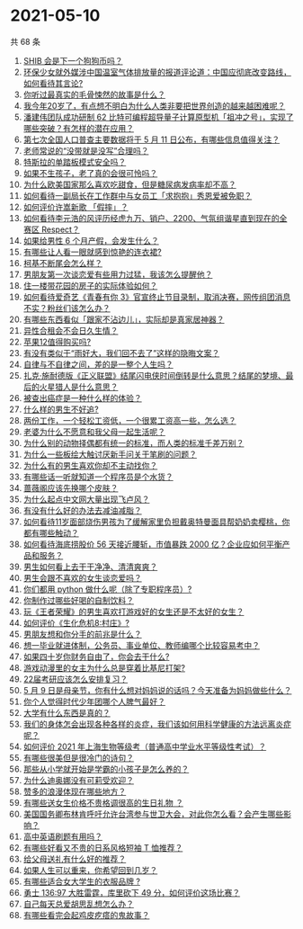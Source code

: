 # 2021-05-10

共 68 条

<!-- BEGIN -->
<!-- 最后更新时间 Mon May 10 2021 06:01:41 GMT+0800 (China Standard Time) -->

1. [SHIB 会是下一个狗狗币吗？](https://www.zhihu.com/question/455602405)
2. [环保少女就外媒涉中国温室气体排放量的报道评论道：中国应彻底改变路线，如何看待其言论?](https://www.zhihu.com/question/458454363)
3. [你听过最真实的毛骨悚然的故事是什么？](https://www.zhihu.com/question/458168131)
4. [我今年20岁了，有点想不明白为什么人类非要把世界创造的越来越困难呢？](https://www.zhihu.com/question/452475296)
5. [潘建伟团队成功研制 62
   比特可编程超导量子计算原型机「祖冲之号」，实现了哪些突破？有怎样的潜在应用？](https://www.zhihu.com/question/458402313)
6. [第七次全国人口普查主要数据将于 5 月 11
   日公布，有哪些信息值得关注？](https://www.zhihu.com/question/458484293)
7. [老师常说的“没带就是没写”合理吗？](https://www.zhihu.com/question/457033055)
8. [特斯拉的单踏板模式安全吗？](https://www.zhihu.com/question/457106227)
9. [如果不生孩子，老了真的会很可怜吗？](https://www.zhihu.com/question/444313202)
10. [为什么欧美国家那么喜欢吃甜食，但是糖尿病发病率却不高？](https://www.zhihu.com/question/418929439)
11. [如何看待一副局长在工作群中与女员工「求抱抱」秀恩爱被免职？](https://www.zhihu.com/question/458503250)
12. [如何评价许嵩新歌 「假摔」？](https://www.zhihu.com/question/458607627)
13. [如何看待李元浩的风评历经虎九万、销户、2200、气氛组谐星直到现在的全赛区
    Respect？](https://www.zhihu.com/question/458398300)
14. [如果给男性 6 个月产假，会发生什么？](https://www.zhihu.com/question/458379267)
15. [有哪些让人看一眼就感到惊艳的连衣裙?](https://www.zhihu.com/question/383661922)
16. [柯基不断尾会怎么样？](https://www.zhihu.com/question/366868572)
17. [男朋友第一次谈恋爱有些用力过猛，我该怎么提醒他？](https://www.zhihu.com/question/419802297)
18. [住一楼带花园的房子的实际体验如何？](https://www.zhihu.com/question/24249319)
19. [如何看待爱奇艺《青春有你
    3》官宣终止节目录制，取消决赛，网传组团消息不实？粉丝们该怎么办？](https://www.zhihu.com/question/458528380)
20. [有哪些东西看似「跟家不沾边儿」，实际却是真家居神器？](https://www.zhihu.com/question/454606011)
21. [异性合租会不会日久生情？](https://www.zhihu.com/question/295424569)
22. [苹果12值得购买吗?](https://www.zhihu.com/question/369674875)
23. [有没有类似于“雨好大，我们回不去了”这样的隐晦文案？](https://www.zhihu.com/question/445913131)
24. [自律与不自律之间，差的是一整个人生吗？](https://www.zhihu.com/question/441394802)
25. [扎克·施耐德版《正义联盟》结尾闪电侠时间倒转是什么意思？结尾的梦境、最后的火星猎人是什么意思？](https://www.zhihu.com/question/450098286)
26. [被查出癌症是一种什么样的体验？](https://www.zhihu.com/question/316703481)
27. [什么样的男生不好追?](https://www.zhihu.com/question/295115524)
28. [两份工作，一个轻松工资低，一个很累工资高一些，怎么选？](https://www.zhihu.com/question/63557154)
29. [老婆为什么不愿意和我父母一起生活呢？](https://www.zhihu.com/question/458049398)
30. [为什么别的动物择偶都有统一的标准，而人类的标准千差万别？](https://www.zhihu.com/question/457515166)
31. [为什么一些板绘大触讨厌新手问关于笔刷的问题？](https://www.zhihu.com/question/29415580)
32. [为什么有的男生喜欢你却不主动找你？](https://www.zhihu.com/question/328791863)
33. [有哪些话一听就知道一个程序员是个水货？](https://www.zhihu.com/question/439598096)
34. [蔷薇阁应该先换哪个皮肤？](https://www.zhihu.com/question/457705284)
35. [为什么起点中文网大量出现飞卢风？](https://www.zhihu.com/question/454447604)
36. [有没有什么好的办法去减油减脂？](https://www.zhihu.com/question/455888186)
37. [如何看待11岁面部烧伤男孩为了缓解家里负担戴奥特曼面具帮奶奶卖樱桃，你都有哪些触动？](https://www.zhihu.com/question/458441722)
38. [如何看待海底捞股价 56 天接近腰斩，市值暴跌 2000
    亿？企业应如何平衡产品和服务？](https://www.zhihu.com/question/458401875)
39. [男生如何看上去干干净净、清清爽爽？](https://www.zhihu.com/question/60449658)
40. [男生会跟不喜欢的女生谈恋爱吗？](https://www.zhihu.com/question/451063860)
41. [你们都用 python 做什么呢（除了专职程序员）?](https://www.zhihu.com/question/439442263)
42. [你制作过哪些好喝的自制饮料？](https://www.zhihu.com/question/23019168)
43. [玩《王者荣耀》的男生喜欢打游戏好的女生还是不太好的女生？](https://www.zhihu.com/question/457990985)
44. [如何评价《生化危机8:村庄》?](https://www.zhihu.com/question/401056274)
45. [男朋友想和你分手的前兆是什么？](https://www.zhihu.com/question/23312889)
46. [想一毕业就进体制，公务员、事业单位、教师编哪个比较容易考中？](https://www.zhihu.com/question/456370248)
47. [如果四十岁你财务自由了，你会去干什么?](https://www.zhihu.com/question/323042685)
48. [游戏动漫里的女主为什么总是穿着比基尼打架?](https://www.zhihu.com/question/453352120)
49. [22届考研应该怎么安排复习？](https://www.zhihu.com/question/413326195)
50. [5 月 9
    日是母亲节，你有什么想对妈妈说的话吗？今天准备为妈妈做些什么？](https://www.zhihu.com/question/458478831)
51. [你个人觉得时代少年团哪个人脾气最好？](https://www.zhihu.com/question/452322693)
52. [大学有什么东西是真的？](https://www.zhihu.com/question/430807321)
53. [我们的身体怎会出现各种各样的炎症，我们该如何用科学健康的方法远离炎症呢？](https://www.zhihu.com/question/457066503)
54. [如何评价 2021
    年上海生物等级考（普通高中学业水平等级性考试）？](https://www.zhihu.com/question/455464126)
55. [有哪些很美但是很冷门的诗句？](https://www.zhihu.com/question/375569001)
56. [那些从小学就开始是学霸的小孩子是怎么养的？](https://www.zhihu.com/question/427567462)
57. [为什么迪奥娜没有可莉受欢迎？](https://www.zhihu.com/question/458071219)
58. [赞多的浪漫体现在哪些地方？](https://www.zhihu.com/question/458459520)
59. [有哪些送女生价格不贵格调很高的生日礼物 ？](https://www.zhihu.com/question/277831030)
60. [美国国务卿布林肯呼吁允许台湾参与世卫大会，对此你怎么看？会产生哪些影响？](https://www.zhihu.com/question/458323936)
61. [高中英语刷题有用吗？](https://www.zhihu.com/question/312216212)
62. [有哪些好看又不贵的日系风格短袖 T 恤推荐？](https://www.zhihu.com/question/267880033)
63. [给父母送礼有什么好的推荐？](https://www.zhihu.com/question/27251347)
64. [如果人生可以重来，你希望回到几岁？](https://www.zhihu.com/question/457500157)
65. [有哪些适合女大学生的衣服品牌 ?](https://www.zhihu.com/question/37101521)
66. [勇士 136:97 大胜雷霆，库里砍下 49
    分，如何评价这场比赛？](https://www.zhihu.com/question/458480119)
67. [自己每天总爱胡思乱想怎么办？](https://www.zhihu.com/question/364386829)
68. [有哪些看完会起鸡皮疙瘩的鬼故事？](https://www.zhihu.com/question/447385140)

<!-- END -->
